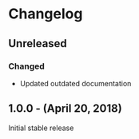 Changelog
=========

Unreleased
----------

### Changed
* Updated outdated documentation

1.0.0 - (April 20, 2018)
------------------
Initial stable release
